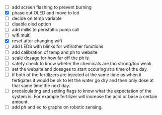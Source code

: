 - [ ] add screen flashing to prevent burning
- [x] phase out OLED and move to lcd
- [ ] decide on temp variable
- [ ] disable oled option
- [ ] add millis to peristaltic pump call
- [ ] wifi multi
- [x] reset after changing wifi
- [ ] add LEDS with blinks for wifi/other functions
- [ ] add calibration of temp and ph to website
- [ ] scale dosage for how far off the ph is 
- [ ] safety check to know wheter the chemicals are too strong/too weak.
- [ ] set the website and dosages to start occuring at a time of the day.
- [ ] if both of the fertilizers are injected at the same time as when it fertigates it would be ok to let the water go dry and then only dose at that same time the next day. 
- [ ] precalculating and setting flags to know what the expectation of the system is. For example fertilizer will increase the acid or base a certain amount. 
- [ ] add ph and ec to graphs on robotic sensing.